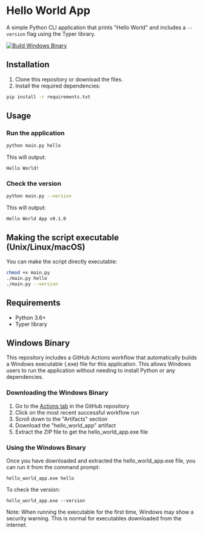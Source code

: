 # Hello World App

A simple Python CLI application that prints "Hello World" and includes a `--version` flag using the Typer library.

[![Build Windows Binary](https://github.com/username/hello-world-app/actions/workflows/build.yml/badge.svg)](https://github.com/username/hello-world-app/actions/workflows/build.yml)

## Installation

1. Clone this repository or download the files.
2. Install the required dependencies:

```bash
pip install -r requirements.txt
```

## Usage

### Run the application

```bash
python main.py hello
```

This will output:
```
Hello World!
```

### Check the version

```bash
python main.py --version
```

This will output:
```
Hello World App v0.1.0
```

## Making the script executable (Unix/Linux/macOS)

You can make the script directly executable:

```bash
chmod +x main.py
./main.py hello
./main.py --version
```

## Requirements

- Python 3.6+
- Typer library

## Windows Binary

This repository includes a GitHub Actions workflow that automatically builds a Windows executable (.exe) file for this application. This allows Windows users to run the application without needing to install Python or any dependencies.

### Downloading the Windows Binary

1. Go to the [Actions tab](https://github.com/username/hello-world-app/actions) in the GitHub repository
2. Click on the most recent successful workflow run
3. Scroll down to the "Artifacts" section
4. Download the "hello_world_app" artifact
5. Extract the ZIP file to get the hello_world_app.exe file

### Using the Windows Binary

Once you have downloaded and extracted the hello_world_app.exe file, you can run it from the command prompt:

```
hello_world_app.exe hello
```

To check the version:

```
hello_world_app.exe --version
```

Note: When running the executable for the first time, Windows may show a security warning. This is normal for executables downloaded from the internet.
